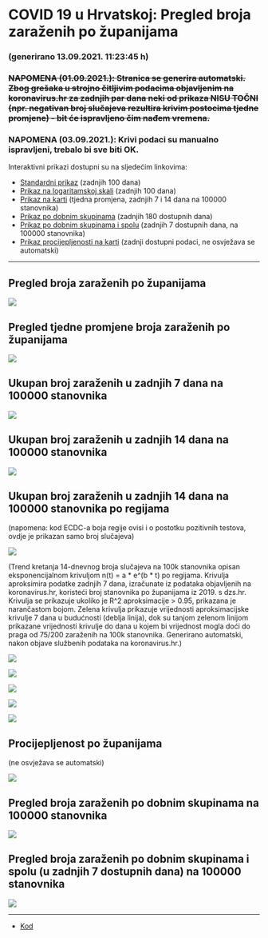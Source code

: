 # COVID 19 u Hrvatskoj: Pregled broja zaraženih po županijama

### (generirano 13.09.2021. 11:23:45 h)

### ~~NAPOMENA (01.09.2021.): Stranica se generira automatski. Zbog grešaka u strojno čitljivim podacima objavljenim na koronavirus.hr za zadnjih par dana neki od prikaza NISU TOČNI (npr. negativan broj slučajeva rezultira krivim postocima tjedne promjene) - bit će ispravljeno čim nađem vremena.~~

### NAPOMENA (03.09.2021.): Krivi podaci su manualno ispravljeni, trebalo bi sve biti OK.

Interaktivni prikazi dostupni su na sljedećim linkovima:

- [Standardni prikaz](html/index.html) (zadnjih 100 dana)
- [Prikaz na logaritamskoj skali](html/index_log.html) (zadnjih 100 dana)
- [Prikaz na karti](html/index_map.html) (tjedna promjena, zadnjih 7 i 14 dana na 100000 stanovnika)
- [Prikaz po dobnim skupinama](html/index_per_age.html) (zadnjih 180 dostupnih dana)
- [Prikaz po dobnim skupinama i spolu](html/index_pyramid.html) (zadnjih 7 dostupnih dana, na 100000 stanovnika)
- [Prikaz procijepljenosti na karti](html/index_vaccination.html) (zadnji dostupni podaci, ne osvježava se automatski)

-----

## Pregled broja zaraženih po županijama

![](img/2021_09_12_line_plots.png)

## Pregled tjedne promjene broja zaraženih po županijama

![](img/2021_09_12_map.png)

## Ukupan broj zaraženih u zadnjih 7 dana na 100000 stanovnika

![](img/2021_09_12_map_7_day_per_100k.png)

## Ukupan broj zaraženih u zadnjih 14 dana na 100000 stanovnika

![](img/2021_09_12_map_14_day_per_100k.png)

## Ukupan broj zaraženih u zadnjih 14 dana na 100000 stanovnika po regijama

(napomena: kod ECDC-a boja regije ovisi i o postotku pozitivnih testova, ovdje je prikazan samo broj slučajeva)

![](img/2021_09_12_map_14_day_per_100k_region.png)

(Trend kretanja 14-dnevnog broja slučajeva na 100k stanovnika opisan eksponencijalnom krivuljom n(t) = a * e^(b * t) po regijama. Krivulja aproksimira podatke zadnjih 7 dana, izračunate iz podataka objavljenih na koronavirus.hr, koristeći broj stanovnika po županijama iz 2019. s dzs.hr. Krivulja se prikazuje ukoliko je R^2 aproksimacije > 0.95, prikazana je narančastom bojom. Zelena krivulja prikazuje vrijednosti aproksimacijske krivulje 7 dana u budućnosti (deblja linija), dok su tanjom zelenom linijom prikazane vrijednosti krivulje do dana u kojem bi vrijednost mogla doći do praga od 75/200 zaraženih na 100k stanovnika. Generirano automatski, nakon objave službenih podataka na koronavirus.hr.)

![](img/2021_09_12_current_Jadranska_Hrvatska.png)

![](img/2021_09_12_current_Panonska_Hrvatska.png)

![](img/2021_09_12_current_Grad_Zagreb.png)

![](img/2021_09_12_current_Sjeverna_Hrvatska.png)

![](img/2021_09_12_current_Republika_Hrvatska.png)

## Procijepljenost po županijama

(ne osvježava se automatski)

![](img/2021_09_12_vaccination.png)

## Pregled broja zaraženih po dobnim skupinama na 100000 stanovnika

![](img/2021_09_12_per_age_group.png)

## Pregled broja zaraženih po dobnim skupinama i spolu (u zadnjih 7 dostupnih dana) na 100000 stanovnika

![](img/2021_09_12_pyramid.png)

-----

- [Kod](https://github.com/ppalasek/covid_plots_croatia)

